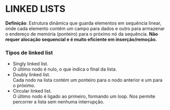 # LINKED LISTS

**Definição**: Estrutura dinâmica que guarda elementos em sequência linear, onde cada elemento contém um campo para dados e outro para armazenar o endereço de memória (ponteiro) para o próximo nó da sequência. **Não requer alocação sequencial e é muito eficiente em inserção/remoção.**       

### Tipos de linked list

- Singly linked list.    
    O último nodo é nulo, o que indica o final da lista.
- Doubly linked list.     
    Cada nodo na lista contém um ponteiro para o nodo anterior e um para o próximo.
- Circular linked list.      
    O último nodo é ligado ao primeiro, formando um loop. Nos permite percorrer a lista sem nenhuma interrupção.      

